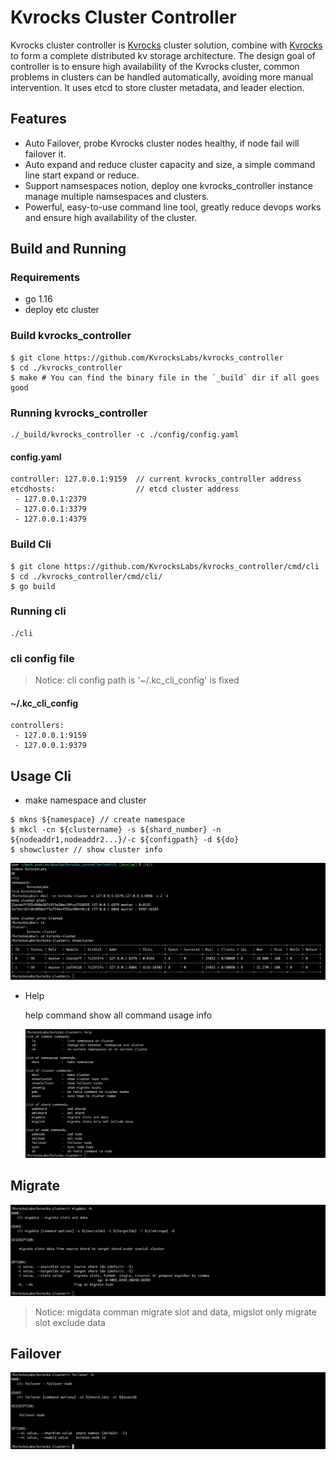 # Kvrocks Cluster Controller
Kvrocks cluster controller is [Kvrocks](https://github.com/apache/incubator-kvrocks#---) cluster solution, combine with [Kvrocks](https://github.com/apache/incubator-kvrocks#---) to form a complete distributed kv storage architecture. The design goal of controller is to ensure high availability of the Kvrocks cluster, common problems in clusters can be handled automatically, avoiding more manual intervention. 
It uses etcd to store cluster metadata, and leader election.

## Features

* Auto Failover, probe Kvrocks cluster nodes healthy, if node fail will failover it.
* Auto expand and reduce cluster capacity and size, a simple command line start expand or reduce.
* Support namsespaces notion, deploy one kvrocks_controller instance manage multiple namsespaces and clusters.
* Powerful, easy-to-use command line tool, greatly reduce devops works and ensure high availability of the cluster.

## Build and Running

### Requirements

* go 1.16
* deploy etc cluster

### Build kvrocks_controller

```shell
$ git clone https://github.com/KvrocksLabs/kvrocks_controller
$ cd ./kvrocks_controller
$ make # You can find the binary file in the `_build` dir if all goes good
```

### Running kvrocks_controller

```
./_build/kvrocks_controller -c ./config/config.yaml
```

#### config.yaml

```
controller: 127.0.0.1:9159  // current kvrocks_controller address
etcdhosts:                  // etcd cluster address
 - 127.0.0.1:2379
 - 127.0.0.1:3379
 - 127.0.0.1:4379
```

### Build Cli

```
$ git clone https://github.com/KvrocksLabs/kvrocks_controller/cmd/cli
$ cd ./kvrocks_controller/cmd/cli/
$ go build
```

### Running cli

```
./cli
```

### cli config file

> Notice: cli config path is '~/.kc_cli_config' is fixed

#### ~/.kc_cli_config

```
controllers:
 - 127.0.0.1:9159
 - 127.0.0.1:9379
```

## Usage Cli

* make namespace and cluster

```
$ mkns ${namespace} // create namespace
$ mkcl -cn ${clustername} -s ${shard_number} -n ${nodeaddr1,nodeaddr2...}/-c ${configpath} -d ${do}
$ showcluster // show cluster info
```

![initcluster](./doc/images/init_cluster.png)

* Help

  help command show all command usage info

  ![help](./doc/images/help.png) 

## Migrate

![migdata](./doc/images/migdata.png)

> Notice: migdata comman migrate slot and data, migslot only migrate slot exclude data

## Failover

![failover](./doc/images/failover.png)
